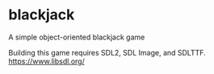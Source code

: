 # blackjack
A simple object-oriented blackjack game

Building this game requires SDL2, SDL Image, and SDLTTF.
https://www.libsdl.org/
